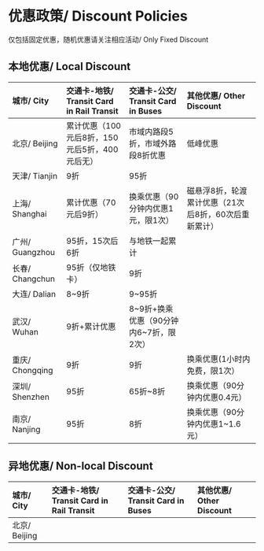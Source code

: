 # 优惠政策/ Discount Policies

仅包括固定优惠，随机优惠请关注相应活动/ Only Fixed Discount

## 本地优惠/ Local Discount
| 城市/ City | 交通卡-地铁/ Transit Card in Rail Transit | 交通卡-公交/ Transit Card in Buses | 其他优惠/ Other Discount | 
| :- | :- | :- | :- |
| 北京/ Beijing | 累计优惠（100元后8折，150元后5折，400元后无） | 市域内路段5折，市域外路段8折优惠 | 低峰优惠 |
| 天津/ Tianjin | 9折 | 95折 |
| 上海/ Shanghai | 累计优惠（70元后9折） | 换乘优惠（90分钟内优惠1元，限1次） | 磁悬浮8折，轮渡累计优惠（21次后8折，60次后重新累计） |
| 广州/ Guangzhou | 95折，15次后6折 | 与地铁一起累计 |
| 长春/ Changchun | 95折（仅地铁卡） | 9折 |
| 大连/ Dalian | 8~9折 | 9~95折 |
| 武汉/ Wuhan | 9折+累计优惠 | 8~9折+换乘优惠（90分钟内6~7折，限2次） |
| 重庆/ Chongqing | 9折 | 9折 | 换乘优惠(1小时内免费，限1次） |
| 深圳/ Shenzhen | 95折 | 65折~8折 | 换乘优惠（90分钟内优惠0.4元） |
| 南京/ Nanjing | 95折 | 8折 | 换乘优惠（90分钟内优惠1~1.6元） | 轮渡5折 |

## 异地优惠/ Non-local Discount
| 城市/ City | 交通卡-地铁/ Transit Card in Rail Transit | 交通卡-公交/ Transit Card in Buses | 其他优惠/ Other Discount | 
| :- | :- | :- | :- |
| 北京/ Beijing |
